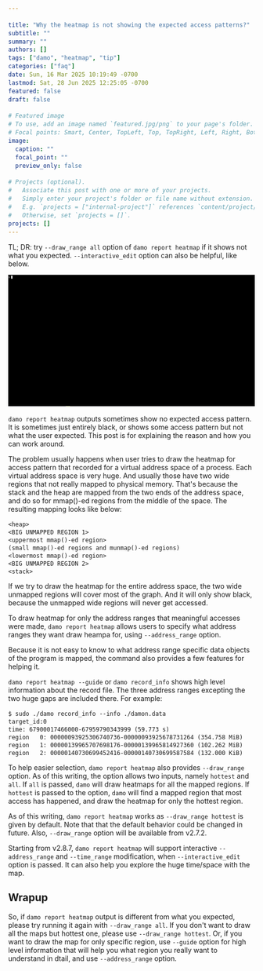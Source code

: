 ```yaml
---

title: "Why the heatmap is not showing the expected access patterns?"
subtitle: ""
summary: ""
authors: []
tags: ["damo", "heatmap", "tip"]
categories: ["faq"]
date: Sun, 16 Mar 2025 10:19:49 -0700
lastmod: Sat, 28 Jun 2025 12:25:05 -0700
featured: false
draft: false

# Featured image
# To use, add an image named `featured.jpg/png` to your page's folder.
# Focal points: Smart, Center, TopLeft, Top, TopRight, Left, Right, BottomLeft, Bottom, BottomRight.
image:
  caption: ""
  focal_point: ""
  preview_only: false

# Projects (optional).
#   Associate this post with one or more of your projects.
#   Simply enter your project's folder or file name without extension.
#   E.g. `projects = ["internal-project"]` references `content/project/deep-learning/index.md`.
#   Otherwise, set `projects = []`.
projects: []
---
```


TL; DR: try `--draw_range all` option of `damo report heatmap` if it shows not
what you expected.  `--interactive_edit` option can also be helpful, like below.

![damo heatmap interactive edit gif](/img/damo_heatmap_interactive_edit.gif)

`damo report heatmap` outputs sometimes show no expected access pattern.  It is
sometimes just entirely black, or shows some access pattern but not what the
user expected.  This post is for explaining the reason and how you can work around.

The problem usually happens when user tries to draw the heatmap for access
pattern that recorded for a virtual address space of a process.  Each virtual
address space is very huge.  And usually those have two wide regions that not
really mapped to physical memory. That's because the stack and the heap are
mapped from the two ends of the address space, and do so for mmap()-ed regions
from the middle of the space.  The resulting mapping looks like below:

```
<heap>
<BIG UNMAPPED REGION 1>
<uppermost mmap()-ed region>
(small mmap()-ed regions and munmap()-ed regions)
<lowermost mmap()-ed region>
<BIG UNMAPPED REGION 2>
<stack>
```

If we try to draw the heatmap for the entire address space, the two wide
unmapped regions will cover most of the graph. And it will only show black,
because the unmapped wide regions will never get accessed.

To draw heatmap for only the address ranges that meaningful accesses were made,
`damo report heatmap` allows users to specify what address ranges they want
draw heampa for, using `--address_range` option.

Because it is not easy to know to what address range specific data objects of
the program is mapped, the command also provides a few features for helping it.

`damo report heatmap --guide` or `damo record_info` shows high level
information about the record file.  The three address ranges excepting the two
huge gaps are included there.  For example:

```
$ sudo ./damo record_info --info ./damon.data
target_id:0
time: 67900017466000-67959790343999 (59.773 s)
region   0: 00000093925306740736-00000093925678731264 (354.758 MiB)
region   1: 00000139965707698176-00000139965814927360 (102.262 MiB)
region   2: 00000140730699452416-00000140730699587584 (132.000 KiB)
```

To help easier selection, `damo report heatmap` also provides `--draw_range`
option.  As of this writing, the option allows two inputs, namely `hottest` and
`all`.  If `all` is passed, `damo` will draw heatmaps for all the mapped
regions.  If `hottest` is passed to the option, `damo` will find a mapped
region that most access has happened, and draw the heatmap for only the hottest
region.

As of this writing, `damo report heatmap` works as `--draw_range hottest` is
given by default.  Note that that the default behavior could be changed in
future.  Also, `--draw_range` option will be available from v2.7.2.

Starting from v2.8.7, `damo report heatmap` will support interactive
`--address_range` and `--time_range` modification, when `--interactive_edit`
option is passed.  It can also help you explore the huge time/space with the
map.

Wrapup
------

So, if `damo report heatmap` output is different from what you expected, please
try running it again with `--draw_range all`.  If you don't want to draw all
the maps but hottest one, please use `--draw_range hottest`.  Or, if you want
to draw the map for only specific region, use `--guide` option for high level
information that will help you what region you really want to understand in
dtail, and use `--address_range` option.
